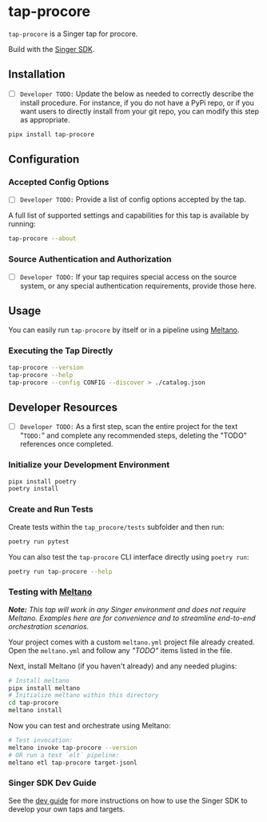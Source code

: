 # tap-procore

`tap-procore` is a Singer tap for procore.

Build with the [Singer SDK](https://gitlab.com/meltano/singer-sdk).

## Installation

- [ ] `Developer TODO:` Update the below as needed to correctly describe the install procedure. For instance, if you do not have a PyPi repo, or if you want users to directly install from your git repo, you can modify this step as appropriate.

```bash
pipx install tap-procore
```

## Configuration

### Accepted Config Options

- [ ] `Developer TODO:` Provide a list of config options accepted by the tap.

A full list of supported settings and capabilities for this
tap is available by running:

```bash
tap-procore --about
```

### Source Authentication and Authorization

- [ ] `Developer TODO:` If your tap requires special access on the source system, or any special authentication requirements, provide those here.

## Usage

You can easily run `tap-procore` by itself or in a pipeline using [Meltano](www.meltano.com).

### Executing the Tap Directly

```bash
tap-procore --version
tap-procore --help
tap-procore --config CONFIG --discover > ./catalog.json
```

## Developer Resources

- [ ] `Developer TODO:` As a first step, scan the entire project for the text "`TODO:`" and complete any recommended steps, deleting the "TODO" references once completed.

### Initialize your Development Environment

```bash
pipx install poetry
poetry install
```

### Create and Run Tests

Create tests within the `tap_procore/tests` subfolder and
  then run:

```bash
poetry run pytest
```

You can also test the `tap-procore` CLI interface directly using `poetry run`:

```bash
poetry run tap-procore --help
```

### Testing with [Meltano](meltano.com)

_**Note:** This tap will work in any Singer environment and does not require Meltano.
Examples here are for convenience and to streamline end-to-end orchestration scenarios._

Your project comes with a custom `meltano.yml` project file already created. Open the `meltano.yml` and follow any _"TODO"_ items listed in
the file.

Next, install Meltano (if you haven't already) and any needed plugins:

```bash
# Install meltano
pipx install meltano
# Initialize meltano within this directory
cd tap-procore
meltano install
```

Now you can test and orchestrate using Meltano:

```bash
# Test invocation:
meltano invoke tap-procore --version
# OR run a test `elt` pipeline:
meltano etl tap-procore target-jsonl
```

### Singer SDK Dev Guide

See the [dev guide](../../docs/dev_guide.md) for more instructions on how to use the Singer SDK to 
develop your own taps and targets.
